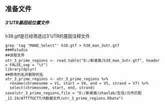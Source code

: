 ## 准备文件
##### 3'UTR基因组位置文件
h38.gtf是已经筛选过3'UTR的基因注释文件
``` 
grep 'tag "MANE_Select"' h38.gtf > h38_man_3utr.gtf
###Rstudio
##读取文件
utr_3_prime_regions <- read.table("D:/新桌面/h38_man_3utr.gtf", header = FALSE,sep = "\t")
library(dplyr)
##修改列名并删除列名
utr_3_prime_regions <- utr_3_prime_regions %>% 
  rename(chromosome = V1, start = V4, end = V5, strand = V7) %>% 
  select(chromosome, start, end, strand)
save(utr_3_prime_regions,file = "D:/新桌面/zhaolab/生信/元件匹配_12.19/ATTTTGCTT/R数据文件/utr_3_prime_regions.RData")
```

<!--stackedit_data:
eyJoaXN0b3J5IjpbLTE0NjA0NjQ4NTddfQ==
-->